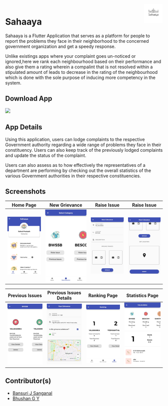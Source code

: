 <a href="https://aimeos.org/">
    <img src="https://github.com/bhushangy/Sahaaya/blob/master/assets/images/logo.png" alt="Aimeos logo" title="Aimeos" align="right" height="60" />
</a>


# Sahaaya
Sahaaya is a Flutter Application that serves as a platform for people to report the
problems they face in their neighborhood to the concerned government organization
and get a speedy response. 

Unlike existings apps where your complaint goes un-noticed or ignored,here we rank each neighbourhood 
based on their performance and also give them a rating wherein a compalint that is not resolved within 
a stipulated amount of leads to decrease in the rating of the neighbourhood which is done with the sole 
purpose of inducing more competency in the system.

## Download App
<a href="https://play.google.com/store/apps/details?id=com.miniproject.voter_grievance_redressal"><img src="https://play.google.com/intl/en_us/badges/static/images/badges/en_badge_web_generic.png" width="200"></img></a>

## App Details
Using this application, users can lodge complaints to the respective Government authority 
regarding a wide range of problems they face in their constituency. Users can also keep track of the previously lodged complaints and update the status of the complaint.

Users can also assess as to how effectively the representatives of a department are performing by checking out the overall statistics of the various Government authorities in their respective constituencies.

## Screenshots

Home Page               |  New Grievance               | Raise Issue               |  Raise Issue
:-------------------------:|:-------------------------:|:-------------------------:|:-------------------------:
![](https://github.com/bansuri0100/Sahaaya/blob/master/screenshots/1.jpg)|![](https://github.com/bansuri0100/Sahaaya/blob/master/screenshots/2.jpg)|![](https://github.com/bansuri0100/Sahaaya/blob/master/screenshots/3.jpg)|![](https://github.com/bansuri0100/Sahaaya/blob/master/screenshots/4.jpg)|

Previous Issues         |  Previous Issues Details       |   Ranking Page               |  Statistics Page
:-------------------------:|:-------------------------:|:-------------------------:|:-------------------------:
![](https://github.com/bansuri0100/Sahaaya/blob/master/screenshots/5.jpg)|![](https://github.com/bansuri0100/Sahaaya/blob/master/screenshots/6.jpg)|![](https://github.com/bansuri0100/Sahaaya/blob/master/screenshots/7.jpg)|![](https://github.com/bansuri0100/Sahaaya/blob/master/screenshots/8.jpg)|

## Contributor(s)
* [Bansuri J Sanganal](https://github.com/bansuri0100)
* [Bhushan G Y](https://github.com/bhushangy)

